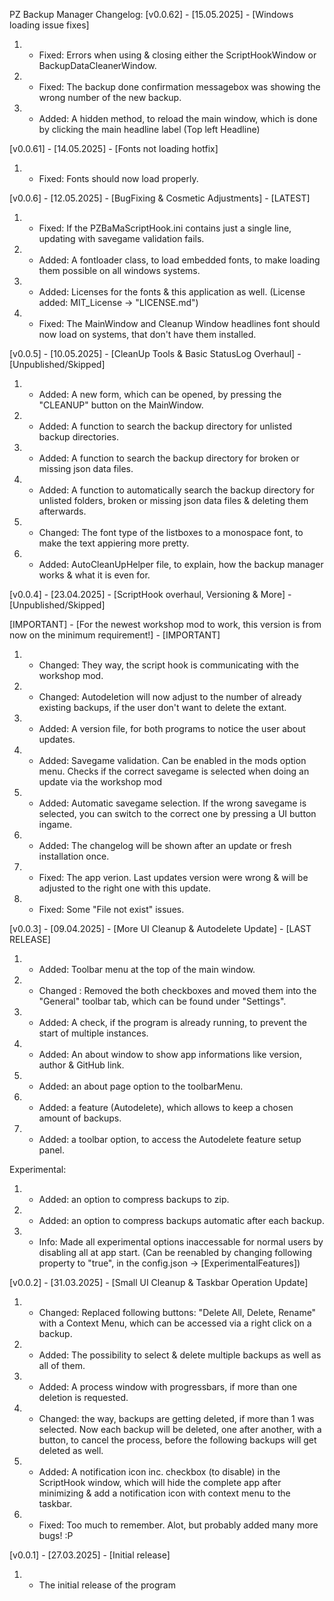PZ Backup Manager Changelog:
[v0.0.62] - [15.05.2025] - [Windows loading issue fixes]
 1. - Fixed: Errors when using & closing either the ScriptHookWindow or BackupDataCleanerWindow.
 2. - Fixed: The backup done confirmation messagebox was showing the wrong number of the new backup.
 3. - Added: A hidden method, to reload the main window, which is done by clicking the main headline label (Top left Headline)
 
[v0.0.61] - [14.05.2025] - [Fonts not loading hotfix]
 1. - Fixed: Fonts should now load properly.

[v0.0.6] - [12.05.2025] - [BugFixing & Cosmetic Adjustments] - [LATEST]
 1. - Fixed: If the PZBaMaScriptHook.ini contains just a single line, updating with savegame validation fails.
 2. - Added: A fontloader class, to load embedded fonts, to make loading them possible on all windows systems.
 3. - Added: Licenses for the fonts & this application as well. (License added: MIT_License -> "LICENSE.md")
 4. - Fixed: The MainWindow and Cleanup Window headlines font should now load on systems, that don't have them installed.

[v0.0.5] - [10.05.2025] - [CleanUp Tools & Basic StatusLog Overhaul] - [Unpublished/Skipped]

 1. - Added: A new form, which can be opened, by pressing the "CLEANUP" button on the MainWindow.
 2. - Added: A function to search the backup directory for unlisted backup directories.
 3. - Added: A function to search the backup directory for broken or missing json data files.
 4. - Added: A function to automatically search the backup directory for unlisted folders, broken or missing json data files & deleting them afterwards.
 5. - Changed: The font type of the listboxes to a monospace font, to make the text appiering more pretty.
 6. - Added: AutoCleanUpHelper file, to explain, how the backup manager works & what it is even for.

[v0.0.4] - [23.04.2025] - [ScriptHook overhaul, Versioning & More] - [Unpublished/Skipped]

[IMPORTANT] - [For the newest workshop mod to work, this version is from now on the minimum requirement!] - [IMPORTANT]
 1. - Changed: They way, the script hook is communicating with the workshop mod. 
 2. - Changed: Autodeletion will now adjust to the number of already existing backups, if the user
			 don't want to delete the extant.
 3. - Added: A version file, for both programs to notice the user about updates. 
 4. - Added: Savegame validation. Can be enabled in the mods option menu.
			 Checks if the correct savegame is selected when doing an update via the workshop mod
 5. - Added: Automatic savegame selection. If the wrong savegame is selected,
			 you can switch to the correct one by pressing a UI button ingame.
 6. - Added: The changelog will be shown after an update or fresh installation once.
 7. - Fixed: The app verion. Last updates version were wrong & will be adjusted to the right one with this update.
 8. - Fixed: Some "File not exist" issues.

[v0.0.3] - [09.04.2025] - [More UI Cleanup & Autodelete Update] - [LAST RELEASE]

 1. - Added: Toolbar menu at the top of the main window.
 2. - Changed : Removed the both checkboxes and moved them into the "General" toolbar tab, which can be found under "Settings".
 3. - Added: A check,  if the program is already running, to prevent the start of multiple instances.
 4. - Added: An about window to show app informations like version, author & GitHub link.
 5. - Added: an about page option to the toolbarMenu.
 6. - Added: a feature (Autodelete), which allows to keep a chosen amount of backups.
 7. - Added: a toolbar option, to access the Autodelete feature setup panel.

 Experimental:
 1. - Added: an option to compress backups to zip.
 2. - Added: an option to compress backups automatic after each backup.
 3. - Info: Made all experimental options inaccessable for normal users by disabling all at app start.
           (Can be reenabled by changing following property to "true", in the config.json -> [ExperimentalFeatures])

[v0.0.2] - [31.03.2025] - [Small UI Cleanup & Taskbar Operation Update]

1. - Changed: Replaced following buttons: "Delete All, Delete, Rename" with a Context Menu, which can be accessed via a right click on a backup.
2. - Added: The possibility to select & delete multiple backups as well as all of them.
3. - Added: A process window with progressbars, if more than one deletion is requested.
4. - Changed: the way, backups are getting deleted, if more than 1 was selected. Now each backup will be deleted, one after another, with a button, to cancel the process, before the following backups will get deleted as well.
5. - Added: A notification icon inc. checkbox (to disable) in the ScriptHook window, which will hide the complete app after minimizing & add a notification icon with context menu to the taskbar.
6. - Fixed: Too much to remember. Alot, but probably added many more bugs! :P

[v0.0.1] - [27.03.2025] - [Initial release]

1. - The initial release of the program